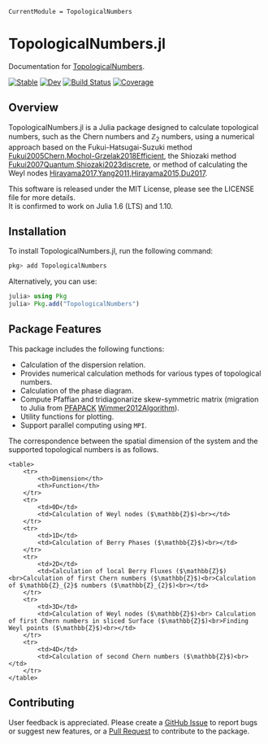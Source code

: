 ```@meta
CurrentModule = TopologicalNumbers
```

# TopologicalNumbers.jl

Documentation for [TopologicalNumbers](https://github.com/KskAdch/TopologicalNumbers.jl).



[![Stable](https://img.shields.io/badge/docs-stable-blue.svg)](https://KskAdch.github.io/TopologicalNumbers.jl/stable/)
[![Dev](https://img.shields.io/badge/docs-dev-blue.svg)](https://KskAdch.github.io/TopologicalNumbers.jl/dev/)
[![Build Status](https://github.com/KskAdch/TopologicalNumbers.jl/actions/workflows/CI.yml/badge.svg?branch=main)](https://github.com/KskAdch/TopologicalNumbers.jl/actions/workflows/CI.yml?query=branch%3Amain)
[![Coverage](https://codecov.io/gh/KskAdch/TopologicalNumbers.jl/branch/main/graph/badge.svg)](https://codecov.io/gh/KskAdch/TopologicalNumbers.jl)

## Overview

TopologicalNumbers.jl is a Julia package designed to calculate topological numbers, such as the Chern numbers and $\mathbb{Z}_2$ numbers, 
using a numerical approach based on the Fukui-Hatsugai-Suzuki method [Fukui2005Chern,Mochol-Grzelak2018Efficient](@cite), 
the Shiozaki method [Fukui2007Quantum,Shiozaki2023discrete](@cite), 
or method of calculating the Weyl nodes [Hirayama2017,Yang2011,Hirayama2015,Du2017](@cite).

This software is released under the MIT License, please see the LICENSE file for more details.  
It is confirmed to work on Julia 1.6 (LTS) and 1.10.


## Installation

To install TopologicalNumbers.jl, run the following command:

```julia
pkg> add TopologicalNumbers
```

Alternatively, you can use:

```julia
julia> using Pkg
julia> Pkg.add("TopologicalNumbers")
```



## Package Features

This package includes the following functions:

- Calculation of the dispersion relation.
- Provides numerical calculation methods for various types of topological numbers.
- Calculation of the phase diagram.
- Compute Pfaffian and tridiagonarize skew-symmetric matrix (migration to Julia from [PFAPACK](https://pypi.org/project/pfapack/) [Wimmer2012Algorithm](@cite)).
- Utility functions for plotting.
- Support parallel computing using `MPI`.


The correspondence between the spatial dimension of the system and the supported topological numbers is as follows.

```@raw html
<table>
    <tr>
        <th>Dimension</th>
        <th>Function</th>
    </tr>
    <tr>
        <td>0D</td>
        <td>Calculation of Weyl nodes ($\mathbb{Z}$)<br></td>
    </tr>
    <tr>
        <td>1D</td>
        <td>Calculation of Berry Phases ($\mathbb{Z}$)<br></td>
    </tr>
    <tr>
        <td>2D</td>
        <td>Calculation of local Berry Fluxes ($\mathbb{Z}$)<br>Calculation of first Chern numbers ($\mathbb{Z}$)<br>Calculation of $\mathbb{Z}_{2}$ numbers ($\mathbb{Z}_{2}$)<br></td>
    </tr>
    <tr>
        <td>3D</td>
        <td>Calculation of Weyl nodes ($\mathbb{Z}$)<br> Calculation of first Chern numbers in sliced Surface ($\mathbb{Z}$)<br>Finding Weyl points ($\mathbb{Z}$)<br></td>
    </tr>
    <tr>
        <td>4D</td>
        <td>Calculation of second Chern numbers ($\mathbb{Z}$)<br></td>
    </tr>
</table>
```

## Contributing

User feedback is appreciated. Please create a [GitHub Issue](https://github.com/KskAdch/TopologicalNumbers.jl/issues) to report bugs or suggest new features, or a [Pull Request](https://github.com/KskAdch/TopologicalNumbers.jl/pulls) to contribute to the package. 

<!--
It is a collaborative project open to contributions. You can:
- Open a new issue
- Contact the project administator
- Open a PR with the contribution
-->
